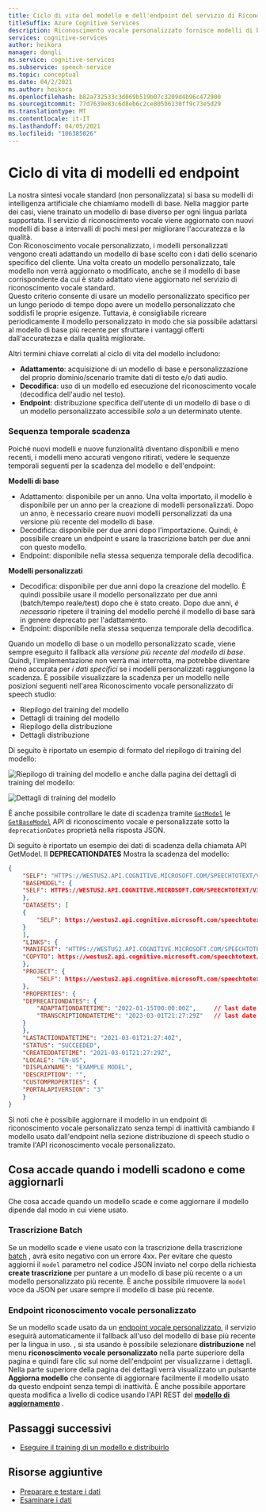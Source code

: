 ```yaml
---
title: Ciclo di vita del modello e dell'endpoint del servizio di Riconoscimento vocale personalizzato vocale
titleSuffix: Azure Cognitive Services
description: Riconoscimento vocale personalizzato fornisce modelli di base per l'adattamento e consente di creare modelli personalizzati dai dati. Questo articolo descrive le sequenze temporali per i modelli e per gli endpoint che usano tali modelli.
services: cognitive-services
author: heikora
manager: dongli
ms.service: cognitive-services
ms.subservice: speech-service
ms.topic: conceptual
ms.date: 04/2/2021
ms.author: heikora
ms.openlocfilehash: b82a732533c3d069b519b07c3209d4b96c472900
ms.sourcegitcommit: 77d7639e83c6d8eb6c2ce805b6130ff9c73e5d29
ms.translationtype: MT
ms.contentlocale: it-IT
ms.lasthandoff: 04/05/2021
ms.locfileid: "106385026"
---
```

# <a name="model-and-endpoint-lifecycle"></a>Ciclo di vita di modelli ed endpoint

La nostra sintesi vocale standard (non personalizzata) si basa su modelli di intelligenza artificiale che chiamiamo modelli di base. Nella maggior parte dei casi, viene trainato un modello di base diverso per ogni lingua parlata supportata.  Il servizio di riconoscimento vocale viene aggiornato con nuovi modelli di base a intervalli di pochi mesi per migliorare l'accuratezza e la qualità.  
Con Riconoscimento vocale personalizzato, i modelli personalizzati vengono creati adattando un modello di base scelto con i dati dello scenario specifico del cliente. Una volta creato un modello personalizzato, tale modello non verrà aggiornato o modificato, anche se il modello di base corrispondente da cui è stato adattato viene aggiornato nel servizio di riconoscimento vocale standard.  
Questo criterio consente di usare un modello personalizzato specifico per un lungo periodo di tempo dopo avere un modello personalizzato che soddisfi le proprie esigenze.  Tuttavia, è consigliabile ricreare periodicamente il modello personalizzato in modo che sia possibile adattarsi al modello di base più recente per sfruttare i vantaggi offerti dall'accuratezza e dalla qualità migliorate.

Altri termini chiave correlati al ciclo di vita del modello includono:

* **Adattamento**: acquisizione di un modello di base e personalizzazione del proprio dominio/scenario tramite dati di testo e/o dati audio.
* **Decodifica**: uso di un modello ed esecuzione del riconoscimento vocale (decodifica dell'audio nel testo).
* **Endpoint**: distribuzione specifica dell'utente di un modello di base o di un modello personalizzato accessibile *solo* a un determinato utente.

### <a name="expiration-timeline"></a>Sequenza temporale scadenza

Poiché nuovi modelli e nuove funzionalità diventano disponibili e meno recenti, i modelli meno accurati vengono ritirati, vedere le sequenze temporali seguenti per la scadenza del modello e dell'endpoint:

**Modelli di base** 

* Adattamento: disponibile per un anno. Una volta importato, il modello è disponibile per un anno per la creazione di modelli personalizzati. Dopo un anno, è necessario creare nuovi modelli personalizzati da una versione più recente del modello di base.  
* Decodifica: disponibile per due anni dopo l'importazione. Quindi, è possibile creare un endpoint e usare la trascrizione batch per due anni con questo modello. 
* Endpoint: disponibile nella stessa sequenza temporale della decodifica.

**Modelli personalizzati**

* Decodifica: disponibile per due anni dopo la creazione del modello. È quindi possibile usare il modello personalizzato per due anni (batch/tempo reale/test) dopo che è stato creato. Dopo due anni, *è necessario* ripetere il training del modello perché il modello di base sarà in genere deprecato per l'adattamento.  
* Endpoint: disponibile nella stessa sequenza temporale della decodifica.

Quando un modello di base o un modello personalizzato scade, viene sempre eseguito il fallback alla *versione più recente del modello di base*. Quindi, l'implementazione non verrà mai interrotta, ma potrebbe diventare meno accurata per *i dati specifici* se i modelli personalizzati raggiungono la scadenza. È possibile visualizzare la scadenza per un modello nelle posizioni seguenti nell'area Riconoscimento vocale personalizzato di speech studio:

* Riepilogo del training del modello
* Dettagli di training del modello
* Riepilogo della distribuzione
* Dettagli distribuzione

Di seguito è riportato un esempio di formato del riepilogo di training del modello:

![Riepilogo di training ](media/custom-speech/custom-speech-model-training-with-expiry.png) del modello e anche dalla pagina dei dettagli di training del modello:

![Dettagli di training del modello](media/custom-speech/custom-speech-model-details-with-expiry.png)

È anche possibile controllare le date di scadenza tramite [`GetModel`](https://westus.dev.cognitive.microsoft.com/docs/services/speech-to-text-api-v3-0/operations/GetModel) le [`GetBaseModel`](https://westus.dev.cognitive.microsoft.com/docs/services/speech-to-text-api-v3-0/operations/GetBaseModel) API di riconoscimento vocale e personalizzate sotto la `deprecationDates` proprietà nella risposta JSON.

Di seguito è riportato un esempio dei dati di scadenza della chiamata API GetModel. Il **DEPRECATIONDATES** Mostra la scadenza del modello: 
```json
{
    "SELF": "HTTPS://WESTUS2.API.COGNITIVE.MICROSOFT.COM/SPEECHTOTEXT/V3.0/MODELS/{id}",
    "BASEMODEL": {
    "SELF": HTTPS://WESTUS2.API.COGNITIVE.MICROSOFT.COM/SPEECHTOTEXT/V3.0/MODELS/BASE/{id}
    },
    "DATASETS": [
    {
        "SELF": https://westus2.api.cognitive.microsoft.com/speechtotext/v3.0/datasets/{id}
    }
    ],
    "LINKS": {
    "MANIFEST": "HTTPS://WESTUS2.API.COGNITIVE.MICROSOFT.COM/SPEECHTOTEXT/V3.0/MODELS/{id}/MANIFEST",
    "COPYTO": https://westus2.api.cognitive.microsoft.com/speechtotext/v3.0/models/{id}/copyto
    },
    "PROJECT": {
        "SELF": https://westus2.api.cognitive.microsoft.com/speechtotext/v3.0/projects/{id}
    },
    "PROPERTIES": {
    "DEPRECATIONDATES": {
        "ADAPTATIONDATETIME": "2022-01-15T00:00:00Z",     // last date the base model can be used for adaptation
        "TRANSCRIPTIONDATETIME": "2023-03-01T21:27:29Z"   // last date this model can be used for decoding
    }
    },
    "LASTACTIONDATETIME": "2021-03-01T21:27:40Z",
    "STATUS": "SUCCEEDED",
    "CREATEDDATETIME": "2021-03-01T21:27:29Z",
    "LOCALE": "EN-US",
    "DISPLAYNAME": "EXAMPLE MODEL",
    "DESCRIPTION": "",
    "CUSTOMPROPERTIES": {
    "PORTALAPIVERSION": "3"
    }
}
```
Si noti che è possibile aggiornare il modello in un endpoint di riconoscimento vocale personalizzato senza tempi di inattività cambiando il modello usato dall'endpoint nella sezione distribuzione di speech studio o tramite l'API riconoscimento vocale personalizzato.

## <a name="what-happens-when-models-expire-and-how-to-update-them"></a>Cosa accade quando i modelli scadono e come aggiornarli
Che cosa accade quando un modello scade e come aggiornare il modello dipende dal modo in cui viene usato.
### <a name="batch-transcription"></a>Trascrizione Batch
Se un modello scade e viene usato con la trascrizione della trascrizione [batch](batch-transcription.md) , avrà esito negativo con un errore 4xx. Per evitare che questo aggiorni il `model` parametro nel codice JSON inviato nel corpo della richiesta **create trascrizione** per puntare a un modello di base più recente o a un modello personalizzato più recente. È anche possibile rimuovere la `model` voce da JSON per usare sempre il modello di base più recente.
### <a name="custom-speech-endpoint"></a>Endpoint riconoscimento vocale personalizzato
Se un modello scade usato da un [endpoint vocale personalizzato](how-to-custom-speech-train-model.md), il servizio eseguirà automaticamente il fallback all'uso del modello di base più recente per la lingua in uso. , si sta usando è possibile selezionare **distribuzione** nel menu **riconoscimento vocale personalizzato** nella parte superiore della pagina e quindi fare clic sul nome dell'endpoint per visualizzarne i dettagli. Nella parte superiore della pagina dei dettagli verrà visualizzato un pulsante **Aggiorna modello** che consente di aggiornare facilmente il modello usato da questo endpoint senza tempi di inattività. È anche possibile apportare questa modifica a livello di codice usando l'API REST del [**modello di aggiornamento**](https://westus.dev.cognitive.microsoft.com/docs/services/speech-to-text-api-v3-0/operations/UpdateModel) .

## <a name="next-steps"></a>Passaggi successivi

* [Eseguire il training di un modello e distribuirlo](how-to-custom-speech-train-model.md)

## <a name="additional-resources"></a>Risorse aggiuntive

* [Preparare e testare i dati](./how-to-custom-speech-test-and-train.md)
* [Esaminare i dati](how-to-custom-speech-inspect-data.md)